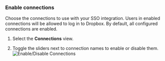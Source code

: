 ### Enable connections

Choose the connections to use with your SSO integration. Users in enabled connections will be allowed to log in to Dropbox. By default, all configured connections are enabled.

1. Select the **Connections** view.

2. Toggle the sliders next to connection names to enable or disable them.
![Enable/Disable Connections](https://auth0.com/docs/media/articles/dashboard/sso-integrations/settings-connections-dropbox.png)